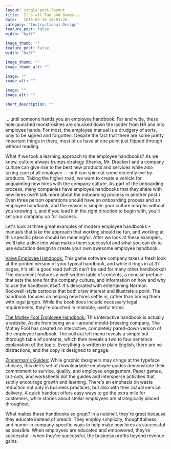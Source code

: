 ```yaml
---
layout: single-post-layout
title:  It's all Fun and Games...
date:   2015-03-16 18:03:26
category: "Instructional Design"
feature_post: false
width: "half"

image_thumb: ""
feature_post: false
width: "half"

image_thumb: ""
image_thumb_alt: ""

image: ""
image_alt: ""

image: ""
image_alt: ""

short_description: ""
---
```


… until someone hands you an employee handbook. Far and wide, these hole-punched monstrosities are chucked down the ladder from HR and into employee hands. For most, the employee manual is a drudgery of sorts, only to be signed and forgotten. Despite the fact that there are some pretty important things in there, most of us have at one point just flipped through without reading.

What if we took a learning approach to the employee handbooks? As we know, culture always trumps strategy (thanks, Mr. Drucker) and a company culture can give rise to the best new products and services while also taking care of all employee — or it can spin out some decently evil by-products. Taking the higher road, we want to create a vehicle for acquainting new hires with the company culture. As part of the onboarding process, many companies have employee handbooks that they share with new hires (we'll talk more about the onboarding process in another post.) Even three person operations should have an onboarding process and an employee handbook, and the reason is simple: your culture morphs without you knowing it, and if you lead it in the right direction to begin with, you'll set your company up for success.

Let's look at three great examples of modern employee handbooks – manuals that take the approach that working should be fun, and working at this specific place should be meaningful. After we look at these examples, we'll take a dive into what makes them successful and what you can do to use education design to create your own awesome employee handbook.

[Valve Employee Handbook:](http://www.valvesoftware.com/company/Valve_Handbook_LowRes.pdf) This game software company takes a fresh look at the printed version of your typical handbook, and while it rings in at 37 pages, it's still a good read (which can't be said for many other handbooks!) The document features a well-written table of contents, a concise preface that sets the tone for the company culture, and information on how and why to use the handbook itself. It's decorated with entertaining Norman Rockwell-style cartoons that both draw interest and illustrate a point. The handbook focuses on helping new hires settle in, rather than boring them with legal jargon. While the book does include necessary legal requirements, they're couched in relatable, useful terms.

[The Motley Fool Employee Handbook:](http://thefoolrules.com/) This interactive handbook is actually a website. Aside from being an all-around mould-breaking company, The Motley Fool has created an interactive, completely pared-down version of the employee handbook. The pull out left menu reveals a simple but thorough table of contents, which then reveals a two to four sentence explanation of the topic. Everything is written in plain English, there are no distractions, and the copy is designed to engage.

[Zingerman's Guides:](http://www.inc.com/articles/2003/01/25083.html) While graphic designers may cringe at the typeface choices, this deli's set of downloadable employee guides demonstrate their commitment to service, quality, and employee engagement. Paper games, cut-outs, and worksheets dot the guides and intersperse activities that subtly encourage growth and learning. There's an emphasis on waste reduction not only in business practices, but also with their actual service delivery. A quick handout offers easy ways to go the extra mile for customers, while stories about stellar employees are strategically placed throughout.

What makes these handbooks so great? In a nutshell, they're great because they educate instead of preach. They employ simplicity, thoughtfulness, and humor in company-specific ways to help make new hires as successful as possible. When employees are educated and empowered, they're successful – when they're successful, the business profits beyond revenue gains.
